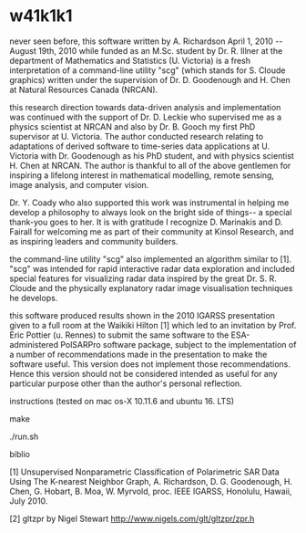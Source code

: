 # w41k1k1

never seen before, this software written by A. Richardson April 1, 2010 -- August 19th, 2010 while funded as an M.Sc. student by Dr. R. Illner at the department of Mathematics and Statistics (U. Victoria) is a fresh interpretation of a command-line utility "scg" (which stands for S. Cloude graphics) written under the supervision of Dr. D. Goodenough and H. Chen at Natural Resources Canada (NRCAN). 

this research direction towards data-driven analysis and implementation was continued with the support of Dr. D. Leckie who supervised me as a physics scientist at NRCAN and also by Dr. B. Gooch my first PhD supervisor at U. Victoria. The author conducted research relating to adaptations of derived software to time-series data applications at U. Victoria with Dr. Goodenough as his PhD student, and with physics scientist H. Chen at NRCAN. The author is thankful to all of the above gentlemen for inspiring a lifelong interest in mathematical modelling, remote sensing, image analysis, and computer vision. 

Dr. Y. Coady who also supported this work was instrumental in helping me develop a philosophy to always look on the bright side of things-- a special thank-you goes to her. It is with gratitude I recognize D. Marinakis and D. Fairall for welcoming me as part of their community at Kinsol Research, and as inspiring leaders and community builders.

the command-line utility "scg" also implemented an algorithm similar to [1]. "scg" was intended for rapid interactive radar data exploration and included special features for visualizing radar data inspired by the great Dr. S. R. Cloude and the physically explanatory radar image visualisation techniques he develops.

this software produced results shown in the 2010 IGARSS presentation given to a full room at the Waikiki Hilton [1] which led to an invitation by Prof. Eric Pottier (u. Rennes) to submit the same software to the ESA-administered PolSARPro software package, subject to the implementation of a number of recommendations made in the presentation to make the software useful. This version does not implement those recommendations. Hence this version should not be considered intended as useful for any particular purpose other than the author's personal reflection. 

instructions (tested on mac os-X 10.11.6 and ubuntu 16. LTS) 

  make 
  
  ./run.sh 

biblio

[1] Unsupervised Nonparametric Classification of Polarimetric SAR Data Using The K-nearest Neighbor Graph, A. Richardson, D. G. Goodenough, H. Chen, G. Hobart, B. Moa, W. Myrvold, proc. IEEE IGARSS, Honolulu, Hawaii, July 2010.

[2] gltzpr by Nigel Stewart http://www.nigels.com/glt/gltzpr/zpr.h
